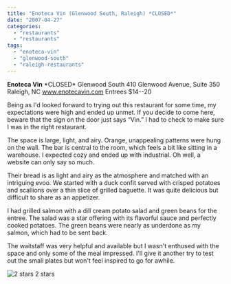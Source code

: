 ```yaml
---
title: "Enoteca Vin (Glenwood South, Raleigh) *CLOSED*"
date: "2007-04-27"
categories:
  - "restaurants"
  - "restaurants"
tags:
  - "enoteca-vin"
  - "glenwood-south"
  - "raleigh-restaurants"
---
```


**Enoteca Vin** \*CLOSED\* Glenwood South 410 Glenwood Avenue, Suite 350 Raleigh, NC www.enotecavin.com Entrees $14--20

Being as I'd looked forward to trying out this restaurant for some time, my expectations were high and ended up unmet. If you decide to come here, beware that the sign on the door just says “Vin.” I had to check to make sure I was in the right restaurant.

The space is large, light, and airy. Orange, unappealing patterns were hung on the wall. The bar is central to the room, which feels a bit like sitting in a warehouse. I expected cozy and ended up with industrial. Oh well, a website can only say so much.

Their bread is as light and airy as the atmosphere and matched with an intriguing evoo. We started with a duck confit served with crisped potatoes and scallions over a thin slice of grilled baguette. It was quite delicious but difficult to share as an appetizer.

I had grilled salmon with a dill cream potato salad and green beans for the entree. The salad was a star offering with its flavorful sauce and perfectly cooked potatoes. The green beans were nearly as underdone as my salmon, which had to be sent back.

The waitstaff was very helpful and available but I wasn't enthused with the space and only some of the meal impressed. I'll give it another try to test out the small plates but won't feel inspired to go for awhile.




<div class="caption">

![2 stars](http://s3.amazonaws.com/thegourmez-wpmedia/2009/02/rating_chicken11.gif "rating_chicken11") 2 stars</div>

